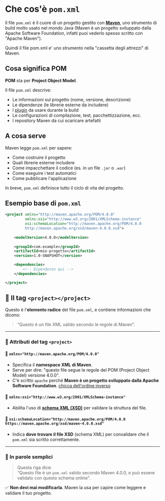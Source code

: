 # Che cos'è `pom.xml`

Il file `pom.xml` è il cuore di un progetto gestito con **[Maven](../maven.md)**, uno strumento di build molto usato nel mondo Java (Maven è un progetto sviluppato dalla Apache Software Foundation, infatti puoi vederlo spesso scritto con "Apache Maven").

Quindi il file pom.xml e' uno strumento nella "cassetta degli attrezzi" di Maven.

## Cosa significa POM

**POM** sta per **Project Object Model**. 

Il file `pom.xml` descrive:
- Le informazioni sul progetto (nome, versione, descrizione)
- Le dipendenze (le librerie esterne da includere)
- I [plugin](plugin.md) da usare durante la build
- Le configurazioni di compilazione, test, pacchettizzazione, ecc.
- I repository Maven da cui scaricare artefatti

## A cosa serve

Maven legge `pom.xml` per sapere:
- Come costruire il progetto
- Quali librerie esterne includere
- Come impacchettare il codice (es. in un file `.jar` o `.war`)
- Come eseguire i test automatici
- Come pubblicare l'applicazione

In breve, `pom.xml` definisce tutto il ciclo di vita del progetto.

## Esempio base di `pom.xml`

```xml
<project xmlns="http://maven.apache.org/POM/4.0.0"
         xmlns:xsi="http://www.w3.org/2001/XMLSchema-instance"
         xsi:schemaLocation="http://maven.apache.org/POM/4.0.0 
         http://maven.apache.org/xsd/maven-4.0.0.xsd">
    
    <modelVersion>4.0.0</modelVersion>
    
    <groupId>com.example</groupId>
    <artifactId>mio-progetto</artifactId>
    <version>1.0-SNAPSHOT</version>

    <dependencies>
        <!-- Dipendenze qui -->
    </dependencies>

</project>
```

## 📁 Il tag `<project></project>`

Questo è l'**elemento radice** del file `pom.xml`, e contiene informazioni che dicono:

> “Questo è un file XML valido secondo le regole di Maven”.

---

### 📌 Attributi del tag `<project>`

#### 🔹 `xmlns="http://maven.apache.org/POM/4.0.0"`

- Specifica il **namespace XML di Maven**.
- Serve per dire: "questo file segue le regole del POM (Project Object Model) versione 4.0.0".
- C'è scritto `apache` perché **Maven è un progetto sviluppato dalla Apache Software Foundation**. [chicca dell'ordine inverso](ordineinverso.md)

#### 🔹 `xmlns:xsi="http://www.w3.org/2001/XMLSchema-instance"`

- Abilita l'uso di [**schema XML (XSD)**](xsd.md) per validare la struttura del file.

#### 🔹 `xsi:schemaLocation="http://maven.apache.org/POM/4.0.0 https://maven.apache.org/xsd/maven-4.0.0.xsd"`

- Indica **dove trovare il file XSD** (schema XML) per convalidare che il `pom.xml` sia scritto correttamente.

---

### 🧠 In parole semplici

> Questa riga dice:  
> “Questo file è un `pom.xml` valido secondo Maven 4.0.0, e può essere validato con questo schema online”.

✅ **Non devi mai modificarla**. Maven la usa per capire come leggere e validare il tuo progetto.
